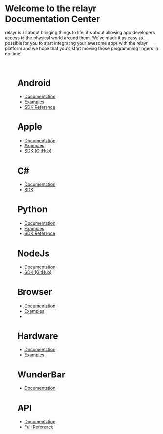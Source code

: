 <h1>Welcome to the relayr Documentation Center</h1>
<p>relayr is all about bringing things to life, it's about allowing app developers access to the physical world around them. 
We've made it as easy as possible for you to start integrating your awesome apps with the relayr platform and we hope that you'd start moving those programming fingers in no time! </p>
<br>
<div class="platforms">
  
  <figure class="android"><h1>Android<i class="flaticon-android"></i></h1>
    <ul>
      <li><a href="/documents/Android/Reference" target="_self">Documentation <i class="fa fa-angle-right"></i></a></li> 
      <li><a href="/documents/Android/Examples" target="_self">Examples <i class="fa fa-angle-right"></i></a></li> 
      <li><a href="https://developer.relayr.io/rendered-doc/javadoc/index.html" target="_blank">SDK Reference <i class="fa fa-angle-right"></i></a></li> 
    </ul>

  </figure>
  <figure class="apple"><h1>Apple<i class="flaticon-apple"></i></h1>
    <ul>
      <li><a href="/documents/Apple/Introduction" target="_self">Documentation <i class="fa fa-angle-right"></i></a></li> 
      <li><a href="/documents/Apple/Examples" target="_self">Examples <i class="fa fa-angle-right"></i></a></li> 
      <li><a href="https://github.com/relayr/apple-sdk" target="_blank">SDK (GitHub) <i class="fa fa-github"></i></a></li> 
    </ul>
  </figure>
  <figure class="csharp"><h1>C#<br><i class="flaticon-csharp
  "></i></h1>
    <ul>
      <li><a href="/documents/CSharp/Reference" target="_self">Documentation <i class="fa fa-angle-right"></i></a></li> 
      <li><a href="/documents/CSharp/Csharp" target="_self" >SDK <i class="fa fa-angle-right"></i></a></li> 
    </ul>
  </figure>
  <figure class="python"><h1>Python<br><i class="flaticon-python"></i></h1>
    <ul>
      <li><a href="/documents/Python/Introduction" target="_self">Documentation <i class="fa fa-angle-right"></i></a></li> 
      <li><a href="http://relayr.readthedocs.org/en/latest/examples.html" target="_blank">Examples <i class="fa fa-angle-right"></i></a></li> 
      <li><a href="http://relayr.readthedocs.org/en/latest/" target="_blank">SDK Reference <i class="fa fa-angle-right"></i></a></li> 
    </ul>
  </figure>
  <figure class="nodejs"><h1>NodeJs<br><i class="flaticon-js"></i></h1>
    <ul>
      <li><a href="/documents/Nodejs/Reference" target="_self">Documentation <i class="fa fa-angle-right"></i></a></li> 
      <li><a href="https://developer.relayr.io/documents/Nodejs/nodejs" target="_self">SDK (GitHub)<i class="fa fa-angle-right"></i></a></li> 
    </ul>
  </figure>
  <figure class="browser"><h1>Browser<br><i class="flaticon-html"></i></h1>
    <ul>
      <li><a href="/documents/Browser/Introduction" target="_self">Documentation <i class="fa fa-angle-right"></i></a></li>
	<li><a href="/documents/Browser/Examples" target="_self">Examples <i class="fa fa-angle-right"></i></a></li>  
      <li><a href="/documents/Browser/JavaScriptSDK" target="_self>SDK<i class="fa fa-github"></i></a></li> 
    </ul>
  </figure>  
  <figure class="csharp"><h1>Hardware<br><i class="flaticon-embedded"></i></h1>
    <ul>
      <li><a href="/documents/Hardware/Introduction" target="_self">Documentation <i class="fa fa-angle-right"></i></a></li> 
      <li><a href="/documents/Hardware/Examples" target="_self">Examples <i class="fa fa-angle-right"></i></a></li> 
    </ul>
  </figure>  

  <figure class="apple"><h1>WunderBar <i class="icon-wunderbar-logo"></i><br></h1>
    <ul>
      <li><a href="/documents/WunderBar/Introduction" target="_self">Documentation <i class="fa fa-angle-right"></i></a></li> 
    </ul>
  </figure>
  <figure class="python"><h1>API<br><i class="flaticon-cloud"></i></h1>
    <ul>
      <li><a href="/documents/relayrAPI/Introduction" target="_self">Documentation <i class="fa fa-angle-right"></i></a></li> 
      <li><a href="http://docs.wunderbarregistration.apiary.io/" target="_blank">Full Reference<i class="fa fa-angle-right"></i></a></li> 
    </ul>
  </figure>  

  <div id="repo2"></div>
</div>
</div>